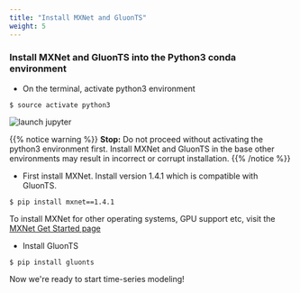 ```yaml
---
title: "Install MXNet and GluonTS"
weight: 5
---
```

### Install MXNet and GluonTS into the Python3 conda environment
* On the terminal, activate python3 environment

```
$ source activate python3
```
![launch jupyter](/images/setup/conda_env.png)

{{% notice warning %}}
**Stop:** Do not proceed without activating the python3 environment first. Install MXNet and GluonTS in the base other environments may result in incorrect or corrupt installation.
{{% /notice %}}

* First install MXNet. Install version 1.4.1 which is compatible with GluonTS.

```
$ pip install mxnet==1.4.1
```

To install MXNet for other operating systems, GPU support  etc, visit the [MXNet Get Started page](https://mxnet.apache.org/get_started/)

* Install GluonTS
```
$ pip install gluonts
```

Now we're ready to start time-series modeling!
